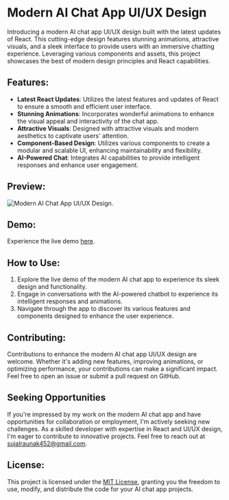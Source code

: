 # Modern AI Chat App UI/UX Design

Introducing a modern AI chat app UI/UX design built with the latest updates of React. This cutting-edge design features stunning animations, attractive visuals, and a sleek interface to provide users with an immersive chatting experience. Leveraging various components and assets, this project showcases the best of modern design principles and React capabilities.

## Features:

- **Latest React Updates**: Utilizes the latest features and updates of React to ensure a smooth and efficient user interface.
- **Stunning Animations**: Incorporates wonderful animations to enhance the visual appeal and interactivity of the chat app.
- **Attractive Visuals**: Designed with attractive visuals and modern aesthetics to captivate users' attention.
- **Component-Based Design**: Utilizes various components to create a modular and scalable UI, enhancing maintainability and flexibility.
- **AI-Powered Chat**: Integrates AI capabilities to provide intelligent responses and enhance user engagement.

## Preview:

![Modern AI Chat App UI/UX Design](https://github.com/SujalRaunak/Brainwave-modern-react-UI-UX/assets/131290650/5e3d4988-6a99-4739-bb31-86a7c841ad8b).


## Demo:
Experience the live demo [here](https://brainwave-modern-react-ui-ux.vercel.app/).

## How to Use:

1. Explore the live demo of the modern AI chat app to experience its sleek design and functionality.
2. Engage in conversations with the AI-powered chatbot to experience its intelligent responses and animations.
3. Navigate through the app to discover its various features and components designed to enhance the user experience.

## Contributing:

Contributions to enhance the modern AI chat app UI/UX design are welcome. Whether it's adding new features, improving animations, or optimizing performance, your contributions can make a significant impact. Feel free to open an issue or submit a pull request on GitHub.

## Seeking Opportunities

If you're impressed by my work on the modern AI chat app and have opportunities for collaboration or employment, I'm actively seeking new challenges. As a skilled developer with expertise in React and UI/UX design, I'm eager to contribute to innovative projects. Feel free to reach out at [sujalraunak452@gmail.com](mailto:sujalraunak452@gmail.com).

## License:

This project is licensed under the [MIT License](https://opensource.org/licenses/MIT), granting you the freedom to use, modify, and distribute the code for your AI chat app projects.
